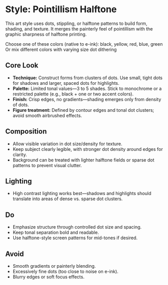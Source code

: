 # Style: Pointillism Halftone

This art style uses dots, stippling, or halftone patterns to build form, shading, and texture. It merges the painterly feel of pointillism with the graphic sharpness of halftone printing.

Choose one of these colors (native to e-ink): black, yellow, red, blue, green
Or mix different colors with varying size dot dithering

## Core Look
- **Technique:** Construct forms from clusters of dots. Use small, tight dots for shadows and larger, spaced dots for highlights.
- **Palette:** Limited tonal values—3 to 5 shades. Stick to monochrome or a restricted palette (e.g., black + one or two accent colors).
- **Finish:** Crisp edges, no gradients—shading emerges only from density of dots.
- **Figure treatment:** Defined by contour edges and tonal dot clusters; avoid smooth airbrushed effects.

## Composition
- Allow visible variation in dot size/density for texture.
- Keep subject clearly legible, with stronger dot density around edges for clarity.
- Background can be treated with lighter halftone fields or sparse dot patterns to prevent visual clutter.

## Lighting
- High contrast lighting works best—shadows and highlights should translate into areas of dense vs. sparse dot clusters.

## Do
- Emphasize structure through controlled dot size and spacing.
- Keep tonal separation bold and readable.
- Use halftone-style screen patterns for mid-tones if desired.

## Avoid
- Smooth gradients or painterly blending.
- Excessively fine dots (too close to noise on e-ink).
- Blurry edges or soft focus effects.
